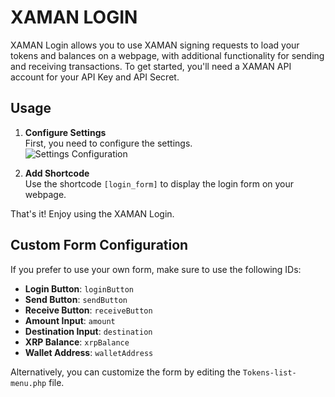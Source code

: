 # XAMAN LOGIN

XAMAN Login allows you to use XAMAN signing requests to load your tokens and balances on a webpage, with additional functionality for sending and receiving transactions. To get started, you'll need a XAMAN API account for your API Key and API Secret.

## Usage

1. **Configure Settings**  
   First, you need to configure the settings.  
   ![Settings Configuration](https://github.com/rihno123/wp_xaman_login/assets/122835110/bc464d2d-c840-4ce6-89a9-c8baa3be6196)

2. **Add Shortcode**  
   Use the shortcode `[login_form]` to display the login form on your webpage.

That's it! Enjoy using the XAMAN Login.

## Custom Form Configuration

If you prefer to use your own form, make sure to use the following IDs:

- **Login Button**: `loginButton`
- **Send Button**: `sendButton`
- **Receive Button**: `receiveButton`
- **Amount Input**: `amount`
- **Destination Input**: `destination`
- **XRP Balance**: `xrpBalance`
- **Wallet Address**: `walletAddress`

Alternatively, you can customize the form by editing the `Tokens-list-menu.php` file.

